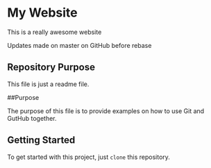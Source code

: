 # My Website

This is a really awesome website

Updates made on master on GitHub before rebase

## Repository Purpose

This file is just a readme file.

##Purpose

The purpose of this file is to provide examples
on how to use Git and GutHub together.

## Getting Started

To get started with this project, just `clone` this repository.

